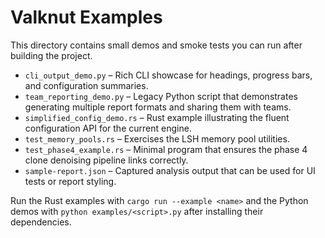 # Valknut Examples

This directory contains small demos and smoke tests you can run after building the project.

- `cli_output_demo.py` – Rich CLI showcase for headings, progress bars, and configuration summaries.
- `team_reporting_demo.py` – Legacy Python script that demonstrates generating multiple report formats and sharing them with teams.
- `simplified_config_demo.rs` – Rust example illustrating the fluent configuration API for the current engine.
- `test_memory_pools.rs` – Exercises the LSH memory pool utilities.
- `test_phase4_example.rs` – Minimal program that ensures the phase 4 clone denoising pipeline links correctly.
- `sample-report.json` – Captured analysis output that can be used for UI tests or report styling.

Run the Rust examples with `cargo run --example <name>` and the Python demos with `python examples/<script>.py` after installing their dependencies.
